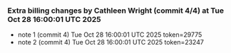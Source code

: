 
### Extra billing changes by Cathleen Wright (commit 4/4) at Tue Oct 28 16:00:01 UTC 2025
* note 1 (commit 4) Tue Oct 28 16:00:01 UTC 2025 token=29775
* note 2 (commit 4) Tue Oct 28 16:00:01 UTC 2025 token=23247
